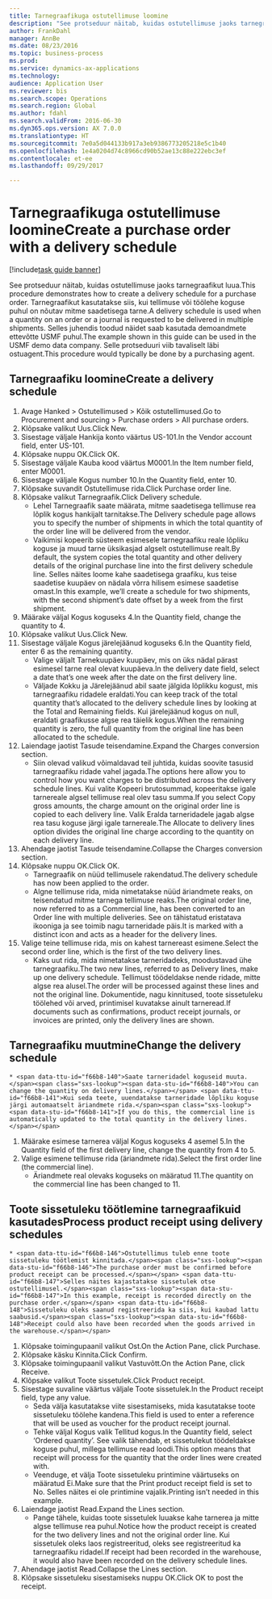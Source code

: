 ```yaml
--- 
title: Tarnegraafikuga ostutellimuse loomine
description: "See protseduur näitab, kuidas ostutellimuse jaoks tarnegraafikut luua."
author: FrankDahl
manager: AnnBe
ms.date: 08/23/2016
ms.topic: business-process
ms.prod: 
ms.service: dynamics-ax-applications
ms.technology: 
audience: Application User
ms.reviewer: bis
ms.search.scope: Operations
ms.search.region: Global
ms.author: fdahl
ms.search.validFrom: 2016-06-30
ms.dyn365.ops.version: AX 7.0.0
ms.translationtype: HT
ms.sourcegitcommit: 7e0a5d044133b917a3eb9386773205218e5c1b40
ms.openlocfilehash: 1e4a0204d74c8966cd90b52ae13c88e222ebc3ef
ms.contentlocale: et-ee
ms.lasthandoff: 09/29/2017

---
```

# <a name="create-a-purchase-order-with-a-delivery-schedule"></a><span data-ttu-id="f66b8-103">Tarnegraafikuga ostutellimuse loomine</span><span class="sxs-lookup"><span data-stu-id="f66b8-103">Create a purchase order with a delivery schedule</span></span>

[!include[task guide banner](../../includes/task-guide-banner.md)]

<span data-ttu-id="f66b8-104">See protseduur näitab, kuidas ostutellimuse jaoks tarnegraafikut luua.</span><span class="sxs-lookup"><span data-stu-id="f66b8-104">This procedure demonstrates how to create a delivery schedule for a purchase order.</span></span> <span data-ttu-id="f66b8-105">Tarnegraafikut kasutatakse siis, kui tellimuse või töölehe koguse puhul on nõutav mitme saadetisega tarne.</span><span class="sxs-lookup"><span data-stu-id="f66b8-105">A delivery schedule is used when a quantity on an order or a journal is requested to be delivered in multiple shipments.</span></span> <span data-ttu-id="f66b8-106">Selles juhendis toodud näidet saab kasutada demoandmete ettevõtte USMF puhul.</span><span class="sxs-lookup"><span data-stu-id="f66b8-106">The example shown in this guide can be used in the USMF demo data company.</span></span> <span data-ttu-id="f66b8-107">Selle protseduuri viib tavaliselt läbi ostuagent.</span><span class="sxs-lookup"><span data-stu-id="f66b8-107">This procedure would typically be done by a purchasing agent.</span></span>


## <a name="create-a-delivery-schedule"></a><span data-ttu-id="f66b8-108">Tarnegraafiku loomine</span><span class="sxs-lookup"><span data-stu-id="f66b8-108">Create a delivery schedule</span></span>
1. <span data-ttu-id="f66b8-109">Avage Hanked > Ostutellimused > Kõik ostutellimused.</span><span class="sxs-lookup"><span data-stu-id="f66b8-109">Go to Procurement and sourcing > Purchase orders > All purchase orders.</span></span>
2. <span data-ttu-id="f66b8-110">Klõpsake valikut Uus.</span><span class="sxs-lookup"><span data-stu-id="f66b8-110">Click New.</span></span>
3. <span data-ttu-id="f66b8-111">Sisestage väljale Hankija konto väärtus US-101.</span><span class="sxs-lookup"><span data-stu-id="f66b8-111">In the Vendor account field, enter US-101.</span></span>
4. <span data-ttu-id="f66b8-112">Klõpsake nuppu OK.</span><span class="sxs-lookup"><span data-stu-id="f66b8-112">Click OK.</span></span>
5. <span data-ttu-id="f66b8-113">Sisestage väljale Kauba kood väärtus M0001.</span><span class="sxs-lookup"><span data-stu-id="f66b8-113">In the Item number field, enter M0001.</span></span>
6. <span data-ttu-id="f66b8-114">Sisestage väljale Kogus number 10.</span><span class="sxs-lookup"><span data-stu-id="f66b8-114">In the Quantity field, enter 10.</span></span>
7. <span data-ttu-id="f66b8-115">Klõpsake suvandit Ostutellimuse rida.</span><span class="sxs-lookup"><span data-stu-id="f66b8-115">Click Purchase order line.</span></span>
8. <span data-ttu-id="f66b8-116">Klõpsake valikut Tarnegraafik.</span><span class="sxs-lookup"><span data-stu-id="f66b8-116">Click Delivery schedule.</span></span>
    * <span data-ttu-id="f66b8-117">Lehel Tarnegraafik saate määrata, mitme saadetisega tellimuse rea lõplik kogus hankijalt tarnitakse.</span><span class="sxs-lookup"><span data-stu-id="f66b8-117">The Delivery schedule page allows you to specify the number of shipments in which the total quantity of the order line will be delivered from the vendor.</span></span>  
    * <span data-ttu-id="f66b8-118">Vaikimisi kopeerib süsteem esimesele tarnegraafiku reale lõpliku koguse ja muud tarne üksikasjad algselt ostutellimuse realt.</span><span class="sxs-lookup"><span data-stu-id="f66b8-118">By default, the system copies the total quantity and other delivery details of the original purchase line into the first delivery schedule line.</span></span> <span data-ttu-id="f66b8-119">Selles näites loome kahe saadetisega graafiku, kus teise saadetise kuupäev on nädala võrra hilisem esimese saadetise omast.</span><span class="sxs-lookup"><span data-stu-id="f66b8-119">In this example, we’ll create a schedule for two shipments, with the second shipment’s date offset by a week from the first shipment.</span></span>  
9. <span data-ttu-id="f66b8-120">Määrake väljal Kogus koguseks 4.</span><span class="sxs-lookup"><span data-stu-id="f66b8-120">In the Quantity field, change the quantity to 4.</span></span>
10. <span data-ttu-id="f66b8-121">Klõpsake valikut Uus.</span><span class="sxs-lookup"><span data-stu-id="f66b8-121">Click New.</span></span>
11. <span data-ttu-id="f66b8-122">Sisestage väljale Kogus järelejäänud koguseks 6.</span><span class="sxs-lookup"><span data-stu-id="f66b8-122">In the Quantity field, enter 6 as the remaining quantity.</span></span>
    * <span data-ttu-id="f66b8-123">Valige väljalt Tarnekuupäev kuupäev, mis on üks nädal pärast esimesel tarne real olevat kuupäeva.</span><span class="sxs-lookup"><span data-stu-id="f66b8-123">In the delivery date field, select a date that’s one week after the date on the first delivery line.</span></span>  
    * <span data-ttu-id="f66b8-124">Väljade Kokku ja Järelejäänud abil saate jälgida lõplikku kogust, mis tarnegraafiku ridadele eraldati.</span><span class="sxs-lookup"><span data-stu-id="f66b8-124">You can keep track of the total quantity that’s allocated to the delivery schedule lines by looking at the Total and Remaining fields.</span></span> <span data-ttu-id="f66b8-125">Kui järelejäänud kogus on null, eraldati graafikusse algse rea täielik kogus.</span><span class="sxs-lookup"><span data-stu-id="f66b8-125">When the remaining quantity is zero, the full quantity from the original line has been allocated to the schedule.</span></span>  
12. <span data-ttu-id="f66b8-126">Laiendage jaotist Tasude teisendamine.</span><span class="sxs-lookup"><span data-stu-id="f66b8-126">Expand the Charges conversion section.</span></span>
    * <span data-ttu-id="f66b8-127">Siin olevad valikud võimaldavad teil juhtida, kuidas soovite tasusid tarnegraafiku ridade vahel jagada.</span><span class="sxs-lookup"><span data-stu-id="f66b8-127">The options here allow you to control how you want charges to be distributed across the delivery schedule lines.</span></span> <span data-ttu-id="f66b8-128">Kui valite Kopeeri brutosummad, kopeeritakse igale tarnereale algsel tellimuse real olev tasu summa.</span><span class="sxs-lookup"><span data-stu-id="f66b8-128">If you select Copy gross amounts, the charge amount on the original order line is copied to each delivery line.</span></span> <span data-ttu-id="f66b8-129">Valik Eralda tarneridadele jagab algse rea tasu koguse järgi igale tarnereale.</span><span class="sxs-lookup"><span data-stu-id="f66b8-129">The Allocate to delivery lines option divides the original line charge according to the quantity on each delivery line.</span></span>  
13. <span data-ttu-id="f66b8-130">Ahendage jaotist Tasude teisendamine.</span><span class="sxs-lookup"><span data-stu-id="f66b8-130">Collapse the Charges conversion section.</span></span>
14. <span data-ttu-id="f66b8-131">Klõpsake nuppu OK.</span><span class="sxs-lookup"><span data-stu-id="f66b8-131">Click OK.</span></span>
    * <span data-ttu-id="f66b8-132">Tarnegraafik on nüüd tellimusele rakendatud.</span><span class="sxs-lookup"><span data-stu-id="f66b8-132">The delivery schedule has now been applied to the order.</span></span>  
    * <span data-ttu-id="f66b8-133">Algne tellimuse rida, mida nimetatakse nüüd äriandmete reaks, on teisendatud mitme tarnega tellimuse reaks.</span><span class="sxs-lookup"><span data-stu-id="f66b8-133">The original order line, now referred to as a Commercial line, has been converted to an Order line with multiple deliveries.</span></span> <span data-ttu-id="f66b8-134">See on tähistatud eristatava ikooniga ja see toimib nagu tarneridade päis.</span><span class="sxs-lookup"><span data-stu-id="f66b8-134">It is marked with a distinct icon and acts as a header for the delivery lines.</span></span>  
15. <span data-ttu-id="f66b8-135">Valige teine tellimuse rida, mis on kahest tarnereast esimene.</span><span class="sxs-lookup"><span data-stu-id="f66b8-135">Select the second order line, which is the first of the two delivery lines.</span></span>
    * <span data-ttu-id="f66b8-136">Kaks uut rida, mida nimetatakse tarneridadeks, moodustavad ühe tarnegraafiku.</span><span class="sxs-lookup"><span data-stu-id="f66b8-136">The two new lines, referred to as Delivery lines, make up one delivery schedule.</span></span> <span data-ttu-id="f66b8-137">Tellimust töödeldakse nende ridade, mitte algse rea alusel.</span><span class="sxs-lookup"><span data-stu-id="f66b8-137">The order will be processed against these lines and not the original line.</span></span> <span data-ttu-id="f66b8-138">Dokumentide, nagu kinnitused, toote sissetuleku töölehed või arved, printimisel kuvatakse ainult tarneread.</span><span class="sxs-lookup"><span data-stu-id="f66b8-138">If documents such as confirmations, product receipt journals, or invoices are printed, only the delivery lines are shown.</span></span>  

## <a name="change-the-delivery-schedule"></a><span data-ttu-id="f66b8-139">Tarnegraafiku muutmine</span><span class="sxs-lookup"><span data-stu-id="f66b8-139">Change the delivery schedule</span></span>
    * <span data-ttu-id="f66b8-140">Saate tarneridadel koguseid muuta.</span><span class="sxs-lookup"><span data-stu-id="f66b8-140">You can change the quantity on delivery lines.</span></span> <span data-ttu-id="f66b8-141">Kui seda teete, uuendatakse tarneridade lõpliku koguse järgi automaatselt äriandmete rida.</span><span class="sxs-lookup"><span data-stu-id="f66b8-141">If you do this, the commercial line is automatically updated to the total quantity in the delivery lines.</span></span>  
1. <span data-ttu-id="f66b8-142">Määrake esimese tarnerea väljal Kogus koguseks 4 asemel 5.</span><span class="sxs-lookup"><span data-stu-id="f66b8-142">In the Quantity field of the first delivery line, change the quantity from 4 to 5.</span></span>
2. <span data-ttu-id="f66b8-143">Valige esimene tellimuse rida (äriandmete rida).</span><span class="sxs-lookup"><span data-stu-id="f66b8-143">Select the first order line (the commercial line).</span></span>
    * <span data-ttu-id="f66b8-144">Äriandmete real olevaks koguseks on määratud 11.</span><span class="sxs-lookup"><span data-stu-id="f66b8-144">The quantity on the commercial line has been changed to 11.</span></span>  

## <a name="process-product-receipt-using-delivery-schedules"></a><span data-ttu-id="f66b8-145">Toote sissetuleku töötlemine tarnegraafikuid kasutades</span><span class="sxs-lookup"><span data-stu-id="f66b8-145">Process product receipt using delivery schedules</span></span>
    * <span data-ttu-id="f66b8-146">Ostutellimus tuleb enne toote sissetuleku töötlemist kinnitada.</span><span class="sxs-lookup"><span data-stu-id="f66b8-146">The purchase order must be confirmed before product receipt can be processed.</span></span> <span data-ttu-id="f66b8-147">Selles näites kajastatakse sissetulek otse ostutellimusel.</span><span class="sxs-lookup"><span data-stu-id="f66b8-147">In this example, receipt is recorded directly on the purchase order.</span></span> <span data-ttu-id="f66b8-148">Sissetuleku oleks saanud registreerida ka siis, kui kaubad lattu saabusid.</span><span class="sxs-lookup"><span data-stu-id="f66b8-148">Receipt could also have been recorded when the goods arrived in the warehouse.</span></span>  
1. <span data-ttu-id="f66b8-149">Klõpsake toimingupaanil valikut Ost.</span><span class="sxs-lookup"><span data-stu-id="f66b8-149">On the Action Pane, click Purchase.</span></span>
2. <span data-ttu-id="f66b8-150">Klõpsake käsku Kinnita.</span><span class="sxs-lookup"><span data-stu-id="f66b8-150">Click Confirm.</span></span>
3. <span data-ttu-id="f66b8-151">Klõpsake toimingupaanil valikut Vastuvõtt.</span><span class="sxs-lookup"><span data-stu-id="f66b8-151">On the Action Pane, click Receive.</span></span>
4. <span data-ttu-id="f66b8-152">Klõpsake valikut Toote sissetulek.</span><span class="sxs-lookup"><span data-stu-id="f66b8-152">Click Product receipt.</span></span>
5. <span data-ttu-id="f66b8-153">Sisestage suvaline väärtus väljale Toote sissetulek.</span><span class="sxs-lookup"><span data-stu-id="f66b8-153">In the Product receipt field, type any value.</span></span>
    * <span data-ttu-id="f66b8-154">Seda välja kasutatakse viite sisestamiseks, mida kasutatakse toote sissetuleku töölehe kandena.</span><span class="sxs-lookup"><span data-stu-id="f66b8-154">This field is used to enter a reference that will be used as voucher for the product receipt journal.</span></span>  
    * <span data-ttu-id="f66b8-155">Tehke väljal Kogus valik Tellitud kogus.</span><span class="sxs-lookup"><span data-stu-id="f66b8-155">In the Quantity field, select ‘Ordered quantity’.</span></span> <span data-ttu-id="f66b8-156">See valik tähendab, et sissetulekut töödeldakse koguse puhul, millega tellimuse read loodi.</span><span class="sxs-lookup"><span data-stu-id="f66b8-156">This option means that receipt will process for the quantity that the order lines were created with.</span></span>  
    * <span data-ttu-id="f66b8-157">Veenduge, et välja Toote sissetuleku printimine väärtuseks on määratud Ei.</span><span class="sxs-lookup"><span data-stu-id="f66b8-157">Make sure that the Print product receipt field is set to No.</span></span> <span data-ttu-id="f66b8-158">Selles näites ei ole printimine vajalik.</span><span class="sxs-lookup"><span data-stu-id="f66b8-158">Printing isn’t needed in this example.</span></span>  
6. <span data-ttu-id="f66b8-159">Laiendage jaotist Read.</span><span class="sxs-lookup"><span data-stu-id="f66b8-159">Expand the Lines section.</span></span>
    * <span data-ttu-id="f66b8-160">Pange tähele, kuidas toote sissetulek luuakse kahe tarnerea ja mitte algse tellimuse rea puhul.</span><span class="sxs-lookup"><span data-stu-id="f66b8-160">Notice how the product receipt is created for the two delivery lines and not the original order line.</span></span> <span data-ttu-id="f66b8-161">Kui sissetulek oleks laos registreeritud, oleks see registreeritud ka tarnegraafiku ridadel.</span><span class="sxs-lookup"><span data-stu-id="f66b8-161">If receipt had been recorded in the warehouse, it would also have been recorded on the delivery schedule lines.</span></span>  
7. <span data-ttu-id="f66b8-162">Ahendage jaotist Read.</span><span class="sxs-lookup"><span data-stu-id="f66b8-162">Collapse the Lines section.</span></span>
8. <span data-ttu-id="f66b8-163">Klõpsake sissetuleku sisestamiseks nuppu OK.</span><span class="sxs-lookup"><span data-stu-id="f66b8-163">Click OK to post the receipt.</span></span>


